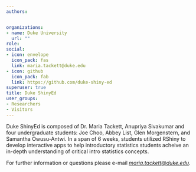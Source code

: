 ```yaml
---
authors:


organizations:
- name: Duke University
  url: ""
role: 
social:
- icon: envelope
  icon_pack: fas
  link: maria.tackett@duke.edu
- icon: github
  icon_pack: fab
  link: https://github.com/duke-shiny-ed
superuser: true
title: Duke ShinyEd
user_groups:
- Researchers
- Visitors
---
```


Duke ShinyEd is composed of Dr. Maria Tackett, Anupriya Sivakumar and four undergraduate students: Joe Choo, Abbey List, Glen Morgenstern, and Samantha Owusu-Antwi. In a span of 6 weeks, students utilized RShiny to develop interactive apps to help introductory statistics students acheive an in-depth understanding of critical intro statistics concepts. 

For further information or questions please e-mail *maria.tackett@duke.edu*. 


